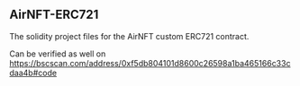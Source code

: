## AirNFT-ERC721

The solidity project files for the AirNFT custom ERC721 contract.

Can be verified as well on https://bscscan.com/address/0xf5db804101d8600c26598a1ba465166c33cdaa4b#code

